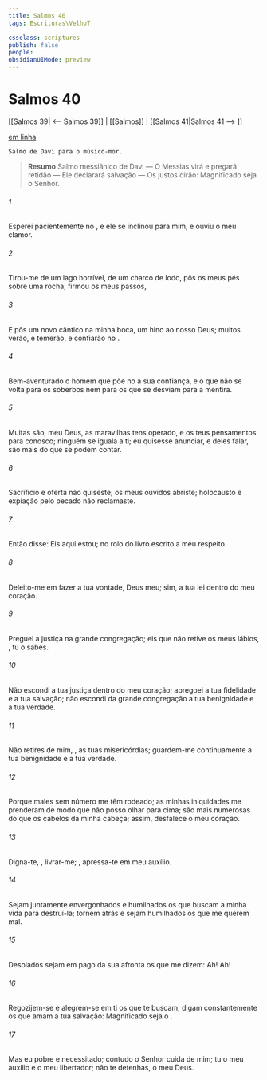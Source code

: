 ```yaml
---
title: Salmos 40
tags: Escrituras\VelhoT

cssclass: scriptures
publish: false
people:
obsidianUIMode: preview
---
```


# Salmos 40
[[Salmos 39| <-- Salmos 39]] | [[Salmos]] | [[Salmos 41|Salmos 41 --> ]]

[em linha](https://churchofjesuschrist.org/study/scriptures/ot/ps/40?lang=por)

```
Salmo de Davi para o músico-mor.
```

> __Resumo__
Salmo messiânico de Davi — O Messias virá e pregará retidão — Ele declarará salvação — Os justos dirão: Magnificado seja o Senhor.

###### 1 
Esperei pacientemente no , e ele se inclinou para mim, e ouviu o meu clamor.

###### 2 
Tirou-me de um lago horrível, de um charco de lodo, pôs os meus pés sobre uma rocha, firmou os meus passos,

###### 3 
E pôs um novo cântico na minha boca, um hino ao nosso Deus; muitos  verão, e temerão, e confiarão no .

###### 4 
Bem-aventurado o homem que põe no  a sua confiança, e o que não se volta para os soberbos nem para os que se desviam para a mentira.

###### 5 
Muitas são,  meu Deus, as maravilhas  tens operado, e os teus pensamentos para conosco; ninguém se iguala a ti;  eu  quisesse anunciar, e deles falar, são mais do que se podem contar.

###### 6 
Sacrifício e oferta não quiseste; os meus ouvidos abriste; holocausto e expiação pelo pecado não reclamaste.

###### 7 
Então disse: Eis aqui estou; no rolo do livro  escrito a meu respeito.

###### 8 
Deleito-me em fazer a tua vontade,  Deus meu; sim, a tua lei  dentro do meu coração.

###### 9 
Preguei a justiça na grande congregação; eis que não retive os meus lábios, , tu o sabes.

###### 10 
Não escondi a tua justiça dentro do meu coração; apregoei a tua fidelidade e a tua salvação; não escondi da grande congregação a tua benignidade e a tua verdade.

###### 11 
Não retires de mim, , as tuas misericórdias; guardem-me continuamente a tua benignidade e a tua verdade.

###### 12 
Porque males sem número me têm rodeado; as minhas iniquidades me prenderam de modo que não posso olhar para cima; são mais numerosas do que os cabelos da minha cabeça; assim, desfalece o meu coração.

###### 13 
Digna-te, , livrar-me; , apressa-te em meu auxílio.

###### 14 
Sejam juntamente envergonhados e humilhados os que buscam a minha vida para destruí-la; tornem atrás e sejam humilhados os que me querem mal.

###### 15 
Desolados sejam em pago da sua afronta os que me dizem: Ah! Ah!

###### 16 
Regozijem-se e alegrem-se em ti os que te buscam; digam constantemente os que amam a tua salvação: Magnificado seja o .

###### 17 
Mas eu  pobre e necessitado; contudo o Senhor cuida de mim; tu  o meu auxílio e o meu libertador; não te detenhas, ó meu Deus.

